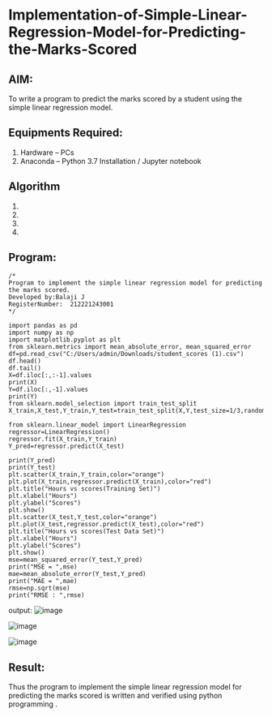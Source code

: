 # Implementation-of-Simple-Linear-Regression-Model-for-Predicting-the-Marks-Scored

## AIM:
To write a program to predict the marks scored by a student using the simple linear regression model.

## Equipments Required:
1. Hardware – PCs
2. Anaconda – Python 3.7 Installation / Jupyter notebook

## Algorithm
1. 
2. 
3. 
4. 

## Program:
```
/*
Program to implement the simple linear regression model for predicting the marks scored.
Developed by:Balaji J
RegisterNumber:  212221243001
*/

import pandas as pd
import numpy as np
import matplotlib.pyplot as plt
from sklearn.metrics import mean_absolute_error, mean_squared_error
df=pd.read_csv("C:/Users/admin/Downloads/student_scores (1).csv")
df.head()
df.tail()
X=df.iloc[:,:-1].values
print(X)
Y=df.iloc[:,-1].values
print(Y)
from sklearn.model_selection import train_test_split
X_train,X_test,Y_train,Y_test=train_test_split(X,Y,test_size=1/3,random_state=0)

from sklearn.linear_model import LinearRegression
regressor=LinearRegression()
regressor.fit(X_train,Y_train)
Y_pred=regressor.predict(X_test)

print(Y_pred)
print(Y_test)
plt.scatter(X_train,Y_train,color="orange")
plt.plot(X_train,regressor.predict(X_train),color="red")
plt.title("Hours vs scores(Training Set)")
plt.xlabel("Hours")
plt.ylabel("Scores")
plt.show()
plt.scatter(X_test,Y_test,color="orange")
plt.plot(X_test,regressor.predict(X_test),color="red")
plt.title("Hours vs scores(Test Data Set)")
plt.xlabel("Hours")
plt.ylabel("Scores")
plt.show()
mse=mean_squared_error(Y_test,Y_pred)
print("MSE = ",mse)
mae=mean_absolute_error(Y_test,Y_pred)
print("MAE = ",mae)
rmse=np.sqrt(mse)
print("RMSE : ",rmse)
```
output:
![image](https://github.com/sarishvarshan/Implementation-of-Simple-Linear-Regression-Model-for-Predicting-the-Marks-Scored/assets/152167665/2a116f34-e259-42ce-a306-52aeb16adfc5)

![image](https://github.com/sarishvarshan/Implementation-of-Simple-Linear-Regression-Model-for-Predicting-the-Marks-Scored/assets/152167665/7b8ecade-a71c-4d69-964b-997b47201585)

![image](https://github.com/sarishvarshan/Implementation-of-Simple-Linear-Regression-Model-for-Predicting-the-Marks-Scored/assets/152167665/0dd3a3cc-c863-4548-b51b-36376a600956)





## Result:
Thus the program to implement the simple linear regression model for predicting the marks scored is written and verified using python programming .
